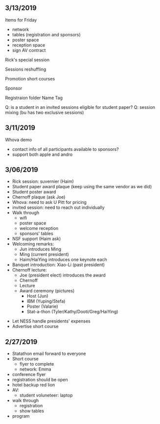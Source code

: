 ## 3/13/2019

Items for Friday
+ network
+ tables (registration and sponsors)
+ poster space
+ reception space
+ sign AV contract

Rick's special session

Sessions reshuffling

Promotion short courses

Sponsor

Registraion folder
Name Tag


Q: is a student in an invited sessions eligible for student paper?
Q: session mixing (bu has two exclusive sessions)

## 3/11/2019

Whova demo

+ contact info of all participants available to sponsors?
+ support both apple and andro



## 3/06/2019

- Rick session: suvernier (Haim)
- Student paper award plaque (keep using the same vendor as we did)
- Student poster award
- Chernoff plaque (ask Joe)
- Whova: need to ask U Pitt for pricing
- invited session: need to reach out individually
- Walk through
     + wifi
	 + poster space
	 + welcome reception
	 + sponsors' tables
- NSF support (Haim ask)
- Welcoming remarks:
    + Jun introduces Ming
	+ Ming (current president) 
	+ Haim/HaiYing introduces one keynote each
- Banquet introduction: Xiao-Li (past president)
- Chernoff lecture:
    + Joe (president elect) introduces the award
	+ Chernoff
	+ Lecture
	+ Award ceremony (pictures)
	  	+ Host (Jun)
		+ IBM (Yuping/Stefa)
		+ Poster (Valarie)
        + Stat-a-thon (Tyler/Kathy/Dooti/Greg/HaiYing)
+ Let NESS handle presidents' expenses
+ Advertise short course

## 2/27/2019

- Statathon email forward to everyone
- Short course
     + flyer to complete
	 + network: Emma
- conference flyer
- registration should be open
- hotel backup red lion
- AV:
    + student voluneteer: laptop
- walk through
    + registration
	+ show tables
- program


